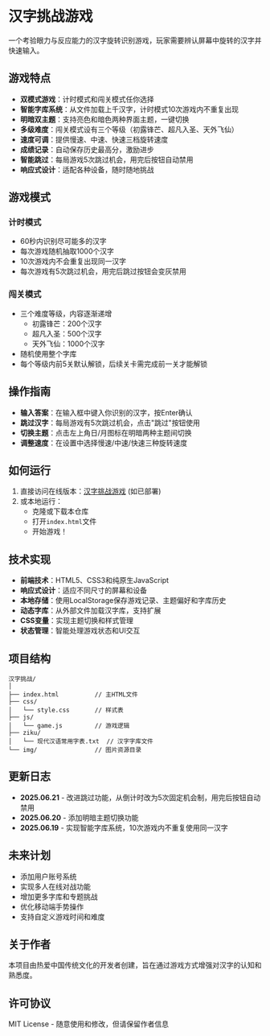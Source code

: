 # 汉字挑战游戏

一个考验眼力与反应能力的汉字旋转识别游戏，玩家需要辨认屏幕中旋转的汉字并快速输入。

## 游戏特点

- **双模式游戏**：计时模式和闯关模式任你选择
- **智能字库系统**：从文件加载上千汉字，计时模式10次游戏内不重复出现
- **明暗双主题**：支持亮色和暗色两种界面主题，一键切换
- **多级难度**：闯关模式设有三个等级（初露锋芒、超凡入圣、天外飞仙）
- **速度可调**：提供慢速、中速、快速三档旋转速度
- **成绩记录**：自动保存历史最高分，激励进步
- **智能跳过**：每局游戏5次跳过机会，用完后按钮自动禁用
- **响应式设计**：适配各种设备，随时随地挑战

## 游戏模式

### 计时模式
- 60秒内识别尽可能多的汉字
- 每次游戏随机抽取1000个汉字
- 10次游戏内不会重复出现同一汉字
- 每次游戏有5次跳过机会，用完后跳过按钮会变灰禁用

### 闯关模式
- 三个难度等级，内容逐渐递增
  - 初露锋芒：200个汉字
  - 超凡入圣：500个汉字
  - 天外飞仙：1000个汉字
- 随机使用整个字库
- 每个等级内前5关默认解锁，后续关卡需完成前一关才能解锁

## 操作指南

- **输入答案**：在输入框中键入你识别的汉字，按Enter确认
- **跳过汉字**：每局游戏有5次跳过机会，点击"跳过"按钮使用
- **切换主题**：点击左上角日/月图标在明暗两种主题间切换
- **调整速度**：在设置中选择慢速/中速/快速三种旋转速度

## 如何运行

1. 直接访问在线版本：[汉字挑战游戏](https://你的网址) (如已部署)
2. 或本地运行：
   - 克隆或下载本仓库
   - 打开`index.html`文件
   - 开始游戏！

## 技术实现

- **前端技术**：HTML5、CSS3和纯原生JavaScript
- **响应式设计**：适应不同尺寸的屏幕和设备
- **本地存储**：使用LocalStorage保存游戏记录、主题偏好和字库历史
- **动态字库**：从外部文件加载汉字库，支持扩展
- **CSS变量**：实现主题切换和样式管理
- **状态管理**：智能处理游戏状态和UI交互

## 项目结构

```
汉字挑战/
│
├── index.html          // 主HTML文件
├── css/
│   └── style.css       // 样式表
├── js/
│   └── game.js         // 游戏逻辑
├── ziku/
│   └── 现代汉语常用字表.txt  // 汉字字库文件
└── img/                // 图片资源目录
```

## 更新日志

- **2025.06.21** - 改进跳过功能，从倒计时改为5次固定机会制，用完后按钮自动禁用
- **2025.06.20** - 添加明暗主题切换功能
- **2025.06.19** - 实现智能字库系统，10次游戏内不重复使用同一汉字

## 未来计划

- 添加用户账号系统
- 实现多人在线对战功能
- 增加更多字库和专题挑战
- 优化移动端手势操作
- 支持自定义游戏时间和难度

## 关于作者

本项目由热爱中国传统文化的开发者创建，旨在通过游戏方式增强对汉字的认知和熟悉度。

## 许可协议

MIT License - 随意使用和修改，但请保留作者信息 
